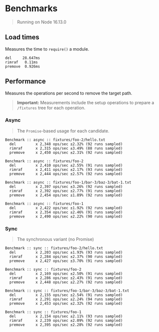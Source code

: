 # Benchmarks

> Running on Node 16.13.0

## Load times

Measures the time to `require()` a module.

```
del     28.647ms
rimraf   0.11ms
premove  0.926ms
```

## Performance

Measures the operations per second to remove the target path.

> **Important:** Measurements include the setup operations to prepare a `/fixtures` tree for each operation.

### Async

> The `Promise`-based usage for each candidate.

```
Benchmark :: async :: fixtures/foo-2/hello.txt
  del         x 2,348 ops/sec ±2.32% (92 runs sampled)
  rimraf      x 2,315 ops/sec ±3.49% (88 runs sampled)
  premove     x 2,450 ops/sec ±2.31% (92 runs sampled)

Benchmark :: async :: fixtures/foo-2
  del         x 2,410 ops/sec ±2.55% (91 runs sampled)
  rimraf      x 2,411 ops/sec ±2.17% (93 runs sampled)
  premove     x 2,444 ops/sec ±2.57% (92 runs sampled)

Benchmark :: async :: fixtures/foo-1/bar-3/baz-3/bat-1.txt
  del         x 2,397 ops/sec ±3.26% (92 runs sampled)
  rimraf      x 2,392 ops/sec ±2.77% (91 runs sampled)
  premove     x 2,454 ops/sec ±1.89% (92 runs sampled)

Benchmark :: async :: fixtures/foo-1
  del         x 2,422 ops/sec ±1.92% (92 runs sampled)
  rimraf      x 2,354 ops/sec ±2.46% (91 runs sampled)
  premove     x 2,490 ops/sec ±2.22% (90 runs sampled)
```

### Sync

> The synchronous variant (no Promise)

```
Benchmark :: sync :: fixtures/foo-2/hello.txt
  del         x 2,203 ops/sec ±1.93% (93 runs sampled)
  rimraf      x 2,284 ops/sec ±2.37% (90 runs sampled)
  premove     x 2,427 ops/sec ±3.70% (91 runs sampled)

Benchmark :: sync :: fixtures/foo-2
  del         x 2,169 ops/sec ±2.50% (91 runs sampled)
  rimraf      x 2,286 ops/sec ±2.43% (91 runs sampled)
  premove     x 2,448 ops/sec ±2.27% (92 runs sampled)

Benchmark :: sync :: fixtures/foo-1/bar-3/baz-3/bat-1.txt
  del         x 2,155 ops/sec ±2.54% (91 runs sampled)
  rimraf      x 2,291 ops/sec ±2.24% (94 runs sampled)
  premove     x 2,453 ops/sec ±2.32% (92 runs sampled)

Benchmark :: sync :: fixtures/foo-1
  del         x 2,154 ops/sec ±2.11% (93 runs sampled)
  rimraf      x 2,239 ops/sec ±2.09% (92 runs sampled)
  premove     x 2,395 ops/sec ±2.28% (92 runs sampled)
```
